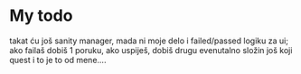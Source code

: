 # My todo

takat ću još sanity manager, mada ni moje delo
i failed/passed logiku za ui; ako failaš dobiš 1 poruku, ako uspiješ, dobiš drugu
evenutalno složin još koji quest i to je to od mene....

